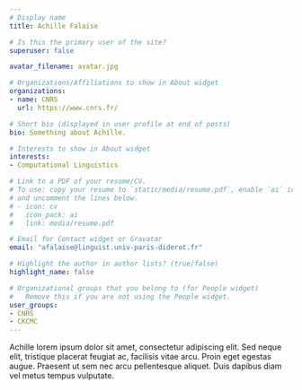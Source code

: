 ```yaml
---
# Display name
title: Achille Falaise

# Is this the primary user of the site?
superuser: false

avatar_filename: avatar.jpg

# Organizations/Affiliations to show in About widget
organizations:
- name: CNRS
  url: https://www.cnrs.fr/

# Short bio (displayed in user profile at end of posts)
bio: Something about Achille.

# Interests to show in About widget
interests:
- Computational Linguistics

# Link to a PDF of your resume/CV.
# To use: copy your resume to `static/media/resume.pdf`, enable `ai` icons in `params.toml`, 
# and uncomment the lines below.
# - icon: cv
#   icon_pack: ai
#   link: media/resume.pdf

# Email for Contact widget or Gravatar
email: "afalaise@linguist.univ-paris-diderot.fr"

# Highlight the author in author lists? (true/false)
highlight_name: false

# Organizational groups that you belong to (for People widget)
#   Remove this if you are not using the People widget.
user_groups:
- CNRS
- CKCMC 
---
```


Achille lorem ipsum dolor sit amet, consectetur adipiscing elit. Sed
neque elit, tristique placerat feugiat ac, facilisis vitae arcu. Proin eget
egestas augue. Praesent ut sem nec arcu pellentesque aliquet. Duis dapibus diam
vel metus tempus vulputate.
